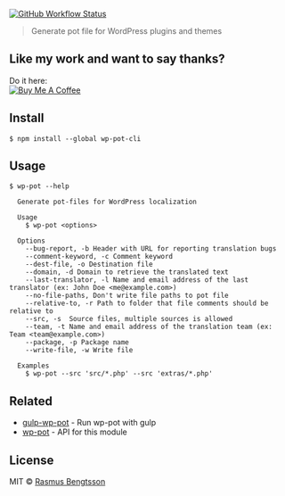 [![GitHub Workflow Status](https://img.shields.io/github/workflow/status/wp-pot/wp-pot-cli/Node%20CI/master)](https://github.com/wp-pot/wp-pot-cli/actions)

> Generate pot file for WordPress plugins and themes

## Like my work and want to say thanks?
Do it here:  
<a href="https://www.buymeacoffee.com/rasmus" target="_blank"><img src="https://www.buymeacoffee.com/assets/img/custom_images/orange_img.png" alt="Buy Me A Coffee" style="height: auto !important;width: auto !important;" ></a>

## Install

```
$ npm install --global wp-pot-cli
```

## Usage

```
$ wp-pot --help

  Generate pot-files for WordPress localization

  Usage
    $ wp-pot <options>

  Options
    --bug-report, -b Header with URL for reporting translation bugs
    --comment-keyword, -c Comment keyword
    --dest-file, -o Destination file
    --domain, -d Domain to retrieve the translated text
    --last-translator, -l Name and email address of the last translator (ex: John Doe <me@example.com>)
    --no-file-paths, Don't write file paths to pot file
    --relative-to, -r Path to folder that file comments should be relative to
    --src, -s  Source files, multiple sources is allowed
    --team, -t Name and email address of the translation team (ex: Team <team@example.com>)
    --package, -p Package name
    --write-file, -w Write file

  Examples
    $ wp-pot --src 'src/*.php' --src 'extras/*.php' 
```

## Related

- [gulp-wp-pot](https://github.com/wp-pot/gulp-wp-pot) - Run wp-pot with gulp
- [wp-pot](https://github.com/wp-pot/wp-pot) - API for this module

## License

MIT © [Rasmus Bengtsson](https://github.com/rasmusbe)
